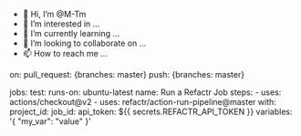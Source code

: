 - 👋 Hi, I’m @M-Tm
- 👀 I’m interested in ...
- 🌱 I’m currently learning ...
- 💞️ I’m looking to collaborate on ...
- 📫 How to reach me ...

<!---
M-Tm/M-Tm is a ✨ special ✨ repository because its `README.md` (this file) appears on your GitHub profile.
You can click the Preview link to take a look at your changes.
--->
on:
  pull_request: {branches: master}
  push: {branches: master}

jobs:
  test:
    runs-on: ubuntu-latest
    name: Run a Refactr Job
    steps:
      - uses: actions/checkout@v2
      - uses: refactr/action-run-pipeline@master
        with:
          project_id: <project-id>
          job_id: <job-id>
          api_token: ${{ secrets.REFACTR_API_TOKEN }}
          variables: '{ "my_var": "value" }'
